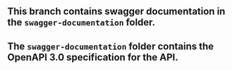 ## This branch contains swagger documentation in the `swagger-documentation` folder.

## The `swagger-documentation` folder contains the OpenAPI 3.0 specification for the API.
